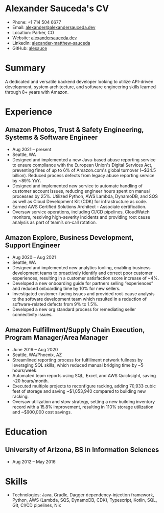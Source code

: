 # Alexander Sauceda's CV

- Phone: +1 714 504 6677
- Email: [alexander@alexandersauceda.dev](mailto:alexander@alexandersauceda.dev)
- Location: Parker, CO
- Website: [alexandersauceda.dev](https://alexandersauceda.dev/)
- LinkedIn: [alexander-matthew-sauceda](https://linkedin.com/in/alexander-matthew-sauceda)
- GitHub: [alesauce](https://github.com/alesauce)


# Summary

A dedicated and versatile backend developer looking to utilize API-driven development, system architecture, and software engineering skills learned through 8+ years with Amazon.

# Experience

## Amazon Photos, Trust & Safety Engineering, Systems & Software Engineer

- Aug 2021 – present
- Seattle, WA
- Designed and implemented a new Java-based abuse reporting service to ensure compliance with the European Union's Digital Services Act, preventing fines of up to 6% of Amazon.com's global turnover (~$34.5 billion). Reduced process defects from legacy abuse reporting service by ~89% YoY.
- Designed and implemented new service to automate handling of customer account issues, reducing engineer hours spent on manual processes by 25%. Utilized Python, AWS Lambda, DynamoDB, and SQS as well as Cloud Development Kit (CDK) for infrastructure as code.
- Earned AWS Certified Solutions Architect - Associate certification.
- Oversaw service operations, including CI/CD pipelines, CloudWatch monitors, resolving high-severity incidents and providing root cause analysis as part of team’s on-call rotation.

## Amazon Explore, Business Development, Support Engineer

- Aug 2020 – Aug 2021
- Seattle, WA
- Designed and implemented new analytics tooling, enabling business development teams to proactively identify and correct poor customer experiences, resulting in a customer satisfaction score increase of ~4%.
- Developed a new onboarding guide for partners selling “experiences” and reduced onboarding time by 10% for new sellers.
- Investigated customer-facing issues and provided root-cause analysis to the software development team which resulted in a reduction of software-related defects from 9% to 1.5%.
- Developed a new org standard process for remediating seller connectivity issues.

## Amazon Fulfillment/Supply Chain Execution, Program Manager/Area Manager

- June 2016 – Aug 2020
- Seattle, WA/Phoenix, AZ
- Streamlined reporting process for fulfillment network fullness by leveraging SQL skills, which reduced manual bridging time by ~5 hours/week.
- Automated team reports using SQL, Excel, and AWS Quicksight, saving ~20 hours/month.
- Executed multiple projects to reconfigure racking, adding 70,933 cubic feet of storage and saving ~$1,053,940 compared to building new racking.
- Oversaw utilization and stow strategy, setting a new building inventory record with a 15.8% improvement, resulting in 110% storage utilization and ~$900,000 cost savings.

# Education

## University of Arizona, BS in Information Sciences

- Aug 2012 – May 2016

# Skills

- Technologies: Java, Gradle, Dagger dependency-injection framework, Python, AWS (Lambda, SQS, DynamoDB, CDK), Typescript, Kotlin, SQL, Git, CI/CD pipelines, Nix
